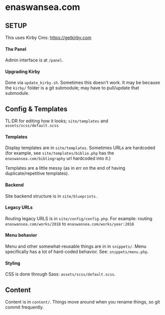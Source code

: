 # enaswansea.com

## SETUP

This uses Kirby Cms: <https://getkirby.com> 

#### The Panel

Admin interface is at `/panel`. 

#### Upgrading Kirby

Done via `update_kirby.sh`. Sometimes this doesn't work. It may be because the `kirby/` folder is a git submodule; may have to pull/update that submodule.



## Config & Templates

TL:DR for editing how it looks; `site/templates` and `assets/scss/default.scss`

#### Templates

Display templates are in `site/templates`. Sometimes URLs are hardcoded (for example, see `site/templates/biblio.php` has the `enaswansea.com/bibliography` url hardcoded into it.)

Templates are a little messy (as in err on the end of having duplicate/repetitive templates). 

#### Backend

Site backend structure is in `site/blueprints`.


#### Legacy URLs

Routing legacy URLS is in `site/config/config.php`. For example: routing `enaswansea.com/works/2018` to `enaswansea.com/works/year:2018`

#### Menu behavior

Menu and other somewhat-reusable things are in in `snippets/`. Menu specifically has a lot of hard-coded behavior. See: `snippets/menu.php`.

#### Styling

CSS is done through Sass: `assets/scss/default.scss`.


## Content

Content is in `content/`. Things move around when you rename things, so git commit frequently.

